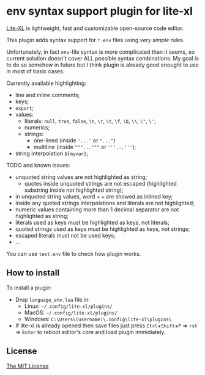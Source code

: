 # env syntax support plugin for lite-xl

[Lite-XL](https://lite-xl.com/) is lightweight, fast and customizable open-source code editor.

This plugin adds syntax support for `*.env` files using *very simple* rules.

Unfortunately, in fact `env`-file syntax is more complicated than it seems, so current solution doesn't cover ALL possible syntax combinations.
My goal is to do so somehow in future but I think plugin is already good enought to use in most of basic cases.

Currently available highlighting:
* line and inline comments;
* keys;
* `export`;
* values: 
  * literals: `null`, `true`, `false`, `\n`, `\r`, `\t`, `\f`, `\b`, `\\`, `\"`, `\'`;
  * numerics;
  * strings:
    * one-lined (inside `'...'` or `"..."`) 
    * multiline (inside `"""..."""` or `'''...'''`);
* string interpolation `${myvar}`;

TODO and known issues:
* unquoted string values are not highlighted as string;
  * quotes inside unquoted strings are not escaped (highlighted substring inside not highlighted string);
* in unquoted string values, word + `=` are showed as inlined key;
* inside any quoted strings interpolations and literals are not highlighted;
* numeric values containing more than 1 decimal separator are not highlighted as string;
* literals used as keys must be highlighted as keys, not literals;
* quoted strings used as keys must be highlighted as keys, not strings;
* escaped literals must not be used keys;
* ...

You can use `test.env` file to check how plugin works.

## How to install

To install a plugin:

* Drop `language_env.lua` file in:
    * Linux: `~/.config/lite-xl/plugins/`
    * MacOS: `~/.config/lite-xl/plugins/`
    * Windows: `C:\Users\(username)\.config\lite-xl\plugins\`
* If lite-xl is already opened then save files just press `Ctrl`+`Shift`+`P` => `rst` => `Enter` to reboot editor's core and load plugin immidiately.

## License

[The MIT License](LICENSE)
